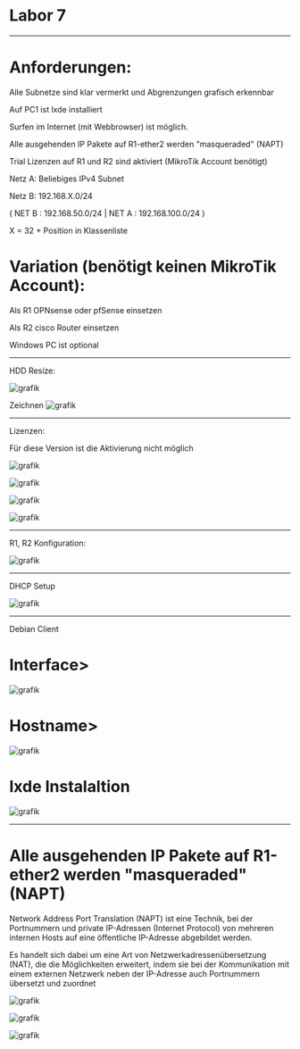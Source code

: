 # Labor 7

______________

# Anforderungen:

Alle Subnetze sind klar vermerkt und Abgrenzungen grafisch erkennbar

Auf PC1 ist lxde installiert

Surfen im Internet (mit Webbrowser) ist möglich.

Alle ausgehenden IP Pakete auf R1-ether2 werden "masqueraded" (NAPT)

Trial Lizenzen auf R1 und R2 sind aktiviert (MikroTik Account benötigt)

Netz A: Beliebiges IPv4 Subnet

Netz B: 192.168.X.0/24

( NET B : 192.168.50.0/24     | NET A : 192.168.100.0/24 )


X = 32 + Position in Klassenliste

# Variation (benötigt keinen MikroTik Account):

Als R1 OPNsense oder pfSense einsetzen

Als R2 cisco Router einsetzen

Windows PC ist optional
___________________________

HDD Resize:

![grafik](https://user-images.githubusercontent.com/102586033/177213081-56c5477d-5a74-4096-b176-335f77e77a44.png)


Zeichnen
![grafik](https://user-images.githubusercontent.com/102586033/177213647-961c8e55-15c2-4568-9955-25a324310a08.png)

____________________________

Lizenzen:

Für diese Version ist die Aktivierung nicht möglich

![grafik](https://user-images.githubusercontent.com/102586033/177214561-5db61a85-6320-4dbb-be70-c9a6bc052b4d.png)


![grafik](https://user-images.githubusercontent.com/102586033/177215689-8431019a-ff3d-4b59-8c14-df1044330300.png)


![grafik](https://user-images.githubusercontent.com/102586033/177215901-79a3b838-0c83-438c-aadc-e6859120b72a.png)


![grafik](https://user-images.githubusercontent.com/102586033/177215963-2ca49e48-5db1-4553-944b-b17c10df7613.png)


________________________

R1, R2 Konfiguration:

![grafik](https://user-images.githubusercontent.com/102586033/177217859-626a5145-9dc4-4dd7-9c27-2211246d73c8.png)


__________________________

DHCP Setup


![grafik](https://user-images.githubusercontent.com/102586033/177216754-cf8346b2-f544-4480-bebf-c6287489aedc.png)


______________
Debian Client

# Interface>

![grafik](https://user-images.githubusercontent.com/102586033/177217039-f3490c85-4a80-4366-8bef-a1efd9f82a48.png)

# Hostname>

![grafik](https://user-images.githubusercontent.com/102586033/177217109-faf917c8-b61e-414d-bfba-2d849ae30ce2.png)


# lxde Instalaltion

![grafik](https://user-images.githubusercontent.com/102586033/177217903-bc9eae5f-3b6a-4137-83ce-527f6c417ef4.png)



___________________

# Alle ausgehenden IP Pakete auf R1-ether2 werden "masqueraded" (NAPT)

Network Address Port Translation (NAPT) ist eine Technik, bei der Portnummern und private IP-Adressen (Internet Protocol) von mehreren internen Hosts auf eine öffentliche IP-Adresse abgebildet werden.

Es handelt sich dabei um eine Art von Netzwerkadressenübersetzung (NAT), die die Möglichkeiten erweitert, indem sie bei der Kommunikation mit einem externen Netzwerk neben der IP-Adresse auch Portnummern übersetzt und zuordnet

![grafik](https://user-images.githubusercontent.com/102586033/177217965-3ed27686-4a2b-42f2-8bc1-5eab681b8a0e.png)


![grafik](https://user-images.githubusercontent.com/102586033/177218157-59b96598-d41c-4a44-b876-2d15e8541e36.png)


![grafik](https://user-images.githubusercontent.com/102586033/177222830-c22aafdd-bb47-4e2c-9715-9f86e70b759b.png)


